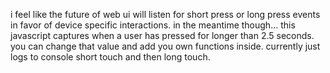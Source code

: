 i feel like the future of web ui will listen for short press or long press events in favor of device specific interactions. in the meantime though…
this javascript captures when a user has pressed for longer than 2.5 seconds. you can change that value and add you own functions inside. currently just logs to console short touch and then long touch.
